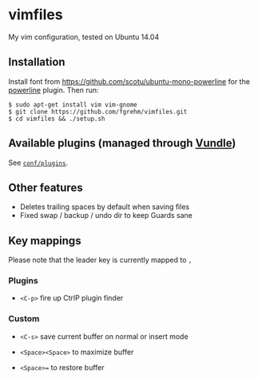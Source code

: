 # vimfiles

My vim configuration, tested on Ubuntu 14.04


## Installation

Install font from https://github.com/scotu/ubuntu-mono-powerline for the
[powerline](https://github.com/Lokaltog/vim-powerline) plugin. Then run:

    $ sudo apt-get install vim vim-gnome
    $ git clone https://github.com/fgrehm/vimfiles.git
    $ cd vimfiles && ./setup.sh


## Available plugins (managed through [Vundle](https://github.com/gmarik/vundle))

See [`conf/plugins`](conf/plugins).


## Other features

* Deletes trailing spaces by default when saving files
* Fixed swap / backup / undo dir to keep Guards sane


## Key mappings

Please note that the leader key is currently mapped to `,`

### Plugins

* `<C-p>` fire up CtrlP plugin finder

### Custom

* `<C-s>` save current buffer on normal or insert mode

* `<Space><Space>` to maximize buffer
* `<Space>=` to restore buffer
